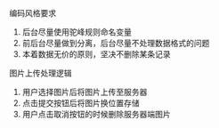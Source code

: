 


编码风格要求

1. 后台尽量使用驼峰规则命名变量
2. 前后台尽量做到分离，后台尽量不处理数据格式的问题
3. 本着数据无价的原则，坚决不删除某条记录

图片上传处理逻辑

1. 用户选择图片后将图片上传至服务器
2. 点击提交按钮后将图片换位置存储
3. 用户点击取消按钮的时候删除服务器端图片

